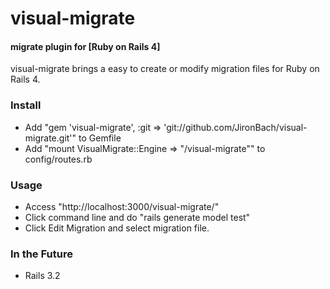 visual-migrate
=======
#### migrate plugin for [Ruby on Rails 4]
visual-migrate brings a easy to create or modify migration files for Ruby on Rails 4.

### Install
* Add "gem 'visual-migrate', :git => 'git://github.com/JironBach/visual-migrate.git'" to Gemfile
* Add "mount VisualMigrate::Engine => "/visual-migrate"" to config/routes.rb

### Usage
* Access "http://localhost:3000/visual-migrate/"
* Click command line and do "rails generate model test"
* Click Edit Migration and select migration file.

### In the Future
* Rails 3.2

